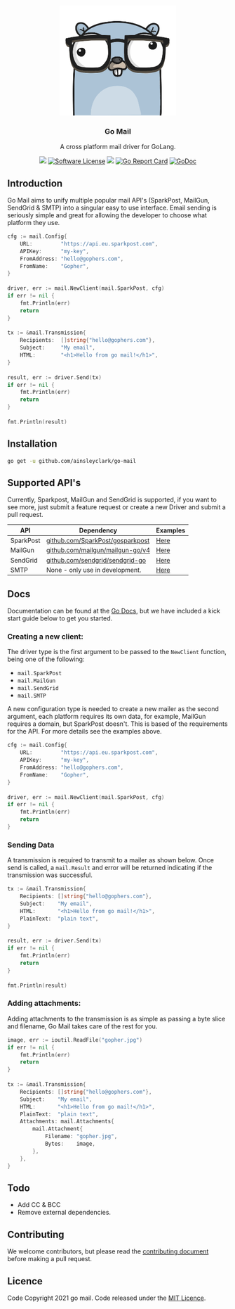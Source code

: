 <p align="center">
  <img alt="Gopher" src="logo.svg" height="250" />
  <h3 align="center">Go Mail</h3>
  <p align="center">A cross platform mail driver for GoLang.</p>
  <p align="center">
		<a href="https://github.com/ainsleyclark/go-mail/actions/workflows/test.yml"><img src="https://github.com/ainsleyclark/go-mail/actions/workflows/test.yml/badge.svg?branch=main"></a>
    <a href="/LICENSE.md"><img alt="Software License" src="https://img.shields.io/badge/license-MIT-brightgreen.svg?style=flat-square"></a>
		<a href="https://codecov.io/gh/ainsleyclark/go-mail"><img src="https://codecov.io/gh/ainsleyclark/go-mail/branch/main/graph/badge.svg?token=1ZI9R34CHQ"/></a>
    <a href="https://goreportcard.com/report/github.com/ainsleyclark/go-mail"><img alt="Go Report Card" src="https://goreportcard.com/badge/github.com/ainsleyclark/go-mail?update=true"></a>
    <a href="https://pkg.go.dev/github.com/ainsleyclark/go-mail"><img src="https://godoc.org/github.com/ainsleyclark/go-mail?status.svg" alt="GoDoc"></a>
  </p>


</p>

## Introduction

Go Mail aims to unify multiple popular mail API's (SparkPost, MailGun, SendGrid & SMTP) into a singular easy to use interface. Email sending is seriously simple and great for allowing the developer to
choose what platform they use.


```go
cfg := mail.Config{
    URL:         "https://api.eu.sparkpost.com",
    APIKey:      "my-key",
    FromAddress: "hello@gophers.com",
    FromName:    "Gopher",
}

driver, err := mail.NewClient(mail.SparkPost, cfg)
if err != nil {
    fmt.Println(err)
    return
}

tx := &mail.Transmission{
    Recipients:  []string{"hello@gophers.com"},
    Subject:     "My email",
    HTML:        "<h1>Hello from go mail!</h1>",
}

result, err := driver.Send(tx)
if err != nil {
    fmt.Println(err)
    return
}

fmt.Println(result)
```

## Installation

```bash
go get -u github.com/ainsleyclark/go-mail
```

## Supported API's

Currently, Sparkpost, MailGun and SendGrid is supported, if you want to see more, just submit a feature request or create a new Driver and
submit a pull request.

| API         | Dependency                                                                   | Examples                      |
|-------------|------------------------------------------------------------------------------|-------------------------------|
| SparkPost   | [github.com/SparkPost/gosparkpost](https://github.com/SparkPost/gosparkpost) | [Here](examples/sparkpost.go) |
| MailGun     | [github.com/mailgun/mailgun-go/v4](github.com/mailgun/mailgun-go/v4])        | [Here](examples/mailgun.go)   |
| SendGrid    | [github.com/sendgrid/sendgrid-go](github.com/sendgrid/sendgrid-go)           | [Here](examples/sendgrid.go)  |
| SMTP        |  None - only use in development.                                             | [Here](examples/smtp.go)      |

## Docs

Documentation can be found at the [Go Docs](https://pkg.go.dev/github.com/ainsleyclark/go-mail), but we have included a kick start guide below to get you started.

### Creating a new client:

The driver type is the first argument to be passed to the `NewClient` function, being one of the following:

- `mail.SparkPost`
- `mail.MailGun`
- `mail.SendGrid`
- `mail.SMTP`

A new configuration type is needed to create a new mailer as the second argument, each platform requires its own data,
for example, MailGun requires a domain, but SparkPost doesn't.
This is based of the requirements for the API. For more details see the examples above.

```go
cfg := mail.Config{
    URL:         "https://api.eu.sparkpost.com",
    APIKey:      "my-key",
    FromAddress: "hello@gophers.com",
    FromName:    "Gopher",
}

driver, err := mail.NewClient(mail.SparkPost, cfg)
if err != nil {
    fmt.Println(err)
    return
}
```

### Sending Data

A transmission is required to transmit to a mailer as shown below. Once send is called, a `mail.Result` and error will be returned
indicating if the transmission was successful.

```go
tx := &mail.Transmission{
    Recipients: []string{"hello@gophers.com"},
    Subject:    "My email",
    HTML:       "<h1>Hello from go mail!</h1>",
    PlainText:  "plain text",
}

result, err := driver.Send(tx)
if err != nil {
    fmt.Println(err)
    return
}

fmt.Println(result)
```

### Adding attachments:

Adding attachments to the transmission is as simple as passing a byte slice and filename,
Go Mail takes care of the rest for you.

```go
image, err := ioutil.ReadFile("gopher.jpg")
if err != nil {
    fmt.Println(err)
    return
}

tx := &mail.Transmission{
    Recipients: []string{"hello@gophers.com"},
    Subject:    "My email",
    HTML:       "<h1>Hello from go mail!</h1>",
    PlainText:  "plain text",
    Attachments: mail.Attachments{
        mail.Attachment{
            Filename: "gopher.jpg",
            Bytes:    image,
        },
    },
}
```

## Todo

- Add CC & BCC
- Remove external dependencies.

## Contributing

We welcome contributors, but please read the [contributing document](CONTRIBUTING.md) before making a pull request.

## Licence

Code Copyright 2021 go mail. Code released under the [MIT Licence](LICENCE).
